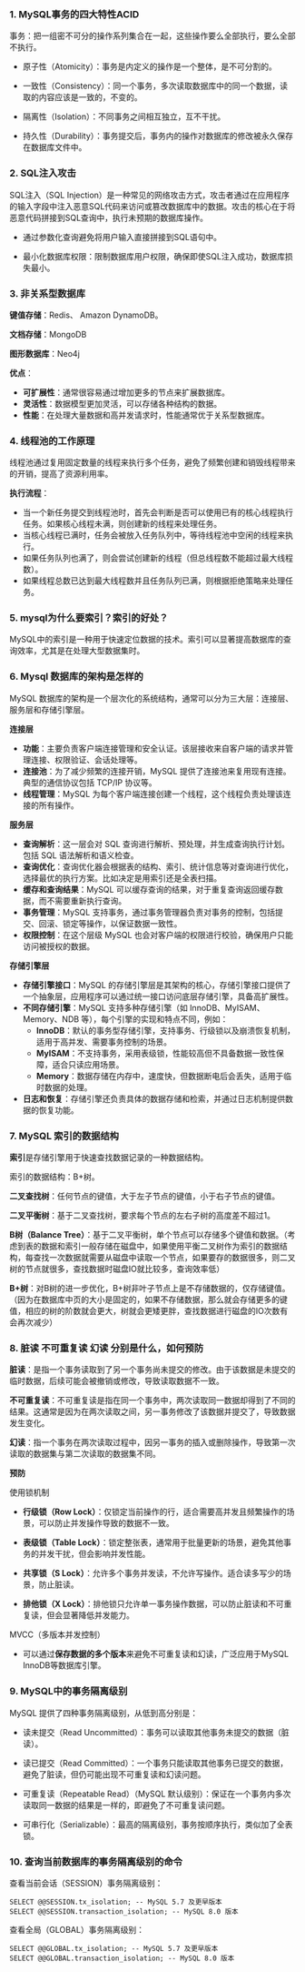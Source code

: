 ### 1. MySQL事务的四大特性ACID

事务：把一组密不可分的操作系列集合在一起，这些操作要么全部执行，要么全部不执行。

- 原子性（Atomicity）：事务是内定义的操作是一个整体，是不可分割的。  

- 一致性（Consistency）：同一个事务，多次读取数据库中的同一个数据，读取的内容应该是一致的，不变的。  

- 隔离性（Isolation）：不同事务之间相互独立，互不干扰。  

- 持久性（Durability）：事务提交后，事务内的操作对数据库的修改被永久保存在数据库文件中。

### 2. SQL注入攻击

SQL注入（SQL Injection）是一种常见的网络攻击方式，攻击者通过在应用程序的输入字段中注入恶意SQL代码来访问或篡改数据库中的数据。攻击的核心在于将恶意代码拼接到SQL查询中，执行未预期的数据库操作。

- 通过参数化查询避免将用户输入直接拼接到SQL语句中。

- 最小化数据库权限：限制数据库用户权限，确保即使SQL注入成功，数据库损失最小。

### 3. 非关系型数据库

**键值存储**：Redis、 Amazon DynamoDB。

**文档存储**：MongoDB

**图形数据库**：Neo4j

**优点**：

- **可扩展性**：通常很容易通过增加更多的节点来扩展数据库。
- **灵活性**：数据模型更加灵活，可以存储各种结构的数据。
- **性能**：在处理大量数据和高并发请求时，性能通常优于关系型数据库。

### 4. 线程池的工作原理

线程池通过复用固定数量的线程来执行多个任务，避免了频繁创建和销毁线程带来的开销，提高了资源利用率。

**执行流程**：

- 当一个新任务提交到线程池时，首先会判断是否可以使用已有的核心线程执行任务。如果核心线程未满，则创建新的线程来处理任务。
- 当核心线程已满时，任务会被放入任务队列中，等待线程池中空闲的线程来执行。
- 如果任务队列也满了，则会尝试创建新的线程（但总线程数不能超过最大线程数）。
- 如果线程总数已达到最大线程数并且任务队列已满，则根据拒绝策略来处理任务。

### 5. mysql为什么要索引？索引的好处？

MySQL中的索引是一种用于快速定位数据的技术。索引可以显著提高数据库的查询效率，尤其是在处理大型数据集时。

### 6. Mysql 数据库的架构是怎样的

MySQL 数据库的架构是一个层次化的系统结构，通常可以分为三大层：连接层、服务层和存储引擎层。

**连接层**

- **功能**：主要负责客户端连接管理和安全认证。该层接收来自客户端的请求并管理连接、权限验证、会话处理等。
- **连接池**：为了减少频繁的连接开销，MySQL 提供了连接池来复用现有连接。典型的通信协议包括 TCP/IP 协议等。
- **线程管理**：MySQL 为每个客户端连接创建一个线程，这个线程负责处理该连接的所有操作。

**服务层**

- **查询解析**：这一层会对 SQL 查询进行解析、预处理，并生成查询执行计划。包括 SQL 语法解析和语义检查。
- **查询优化**：查询优化器会根据表的结构、索引、统计信息等对查询进行优化，选择最优的执行方案。比如决定是用索引还是全表扫描。
- **缓存和查询结果**：MySQL 可以缓存查询的结果，对于重复查询返回缓存数据，而不需要重新执行查询。
- **事务管理**：MySQL 支持事务，通过事务管理器负责对事务的控制，包括提交、回滚、锁定等操作，以保证数据一致性。
- **权限控制**：在这个层级 MySQL 也会对客户端的权限进行校验，确保用户只能访问被授权的数据。

**存储引擎层**

- **存储引擎接口**：MySQL 的存储引擎层是其架构的核心，存储引擎接口提供了一个抽象层，应用程序可以通过统一接口访问底层存储引擎，具备高扩展性。
- **不同存储引擎**：MySQL 支持多种存储引擎（如 InnoDB、MyISAM、Memory、NDB 等），每个引擎的实现和特点不同，例如：
  - **InnoDB**：默认的事务型存储引擎，支持事务、行级锁以及崩溃恢复机制，适用于高并发、需要事务控制的场景。
  - **MyISAM**：不支持事务，采用表级锁，性能较高但不具备数据一致性保障，适合只读应用场景。
  - **Memory**：数据存储在内存中，速度快，但数据断电后会丢失，适用于临时数据的处理。
- **日志和恢复**：存储引擎还负责具体的数据存储和检索，并通过日志机制提供数据的恢复功能。

### 7. MySQL 索引的数据结构

**索引**是存储引擎用于快速查找数据记录的一种数据结构。

索引的数据结构：B+树。

**二叉查找树**：任何节点的键值，大于左子节点的键值，小于右子节点的键值。

**二叉平衡树**：基于二叉查找树，要求每个节点的左右子树的高度差不超过1。

**B树（Balance Tree）**：基于二叉平衡树，单个节点可以存储多个键值和数据。（考虑到表的数据和索引一般存储在磁盘中，如果使用平衡二叉树作为索引的数据结构，每查找一次数据就需要从磁盘中读取一个节点，如果要存的数据很多，则二叉树的节点就很多，查找数据时磁盘IO就比较多，查询效率低）

**B+树**：对B树的进一步优化，B+树非叶子节点上是不存储数据的，仅存储键值。（因为在数据库中页的大小是固定的，如果不存储数据，那么就会存储更多的键值，相应的树的阶数就会更大，树就会更矮更胖，查找数据进行磁盘的IO次数有会再次减少）

### 8. 脏读 不可重复读 幻读 分别是什么，如何预防

**脏读**：是指一个事务读取到了另一个事务尚未提交的修改。由于该数据是未提交的临时数据，后续可能会被撤销或修改，导致读取数据不一致。

**不可重复读**：不可重复读是指在同一个事务中，两次读取同一数据却得到了不同的结果。这通常是因为在两次读取之间，另一事务修改了该数据并提交了，导致数据发生变化。

**幻读**：指一个事务在两次读取过程中，因另一事务的插入或删除操作，导致第一次读取的数据集与第二次读取的数据集不同。

**预防**

使用锁机制

- **行级锁（Row Lock）**：仅锁定当前操作的行，适合需要高并发且频繁操作的场景，可以防止并发操作导致的数据不一致。

- **表级锁（Table Lock）**：锁定整张表，通常用于批量更新的场景，避免其他事务的并发干扰，但会影响并发性能。

- **共享锁（S Lock）**：允许多个事务并发读，不允许写操作。适合读多写少的场景，防止脏读。

- **排他锁（X Lock）**：排他锁只允许单一事务操作数据，可以防止脏读和不可重复读，但会显著降低并发能力。

MVCC（多版本并发控制）

- 可以通过**保存数据的多个版本**来避免不可重复读和幻读，广泛应用于MySQL InnoDB等数据库引擎。

### 9. MySQL中的事务隔离级别

MySQL 提供了四种事务隔离级别，从低到高分别是：

- 读未提交（Read Uncommitted）：事务可以读取其他事务未提交的数据（脏读）。

- 读已提交（Read Committed）：一个事务只能读取其他事务已提交的数据，避免了脏读，但仍可能出现不可重复读和幻读问题。

- 可重复读（Repeatable Read）（MySQL 默认级别）：保证在一个事务内多次读取同一数据的结果是一样的，即避免了不可重复读问题。

- 可串行化（Serializable）：最高的隔离级别，事务按顺序执行，类似加了全表锁。

### 10. 查询当前数据库的事务隔离级别的命令

查看当前会话（SESSION）事务隔离级别：

```
SELECT @@SESSION.tx_isolation; -- MySQL 5.7 及更早版本
SELECT @@SESSION.transaction_isolation; -- MySQL 8.0 版本
```

查看全局（GLOBAL）事务隔离级别：

```
SELECT @@GLOBAL.tx_isolation; -- MySQL 5.7 及更早版本
SELECT @@GLOBAL.transaction_isolation; -- MySQL 8.0 版本
```

# 
